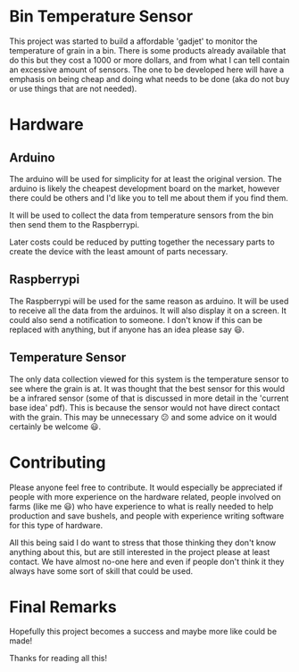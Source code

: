 # Bin Temperature Sensor
This project was started to build a affordable 'gadjet' to monitor the temperature of grain in a bin. There is some products already available that do this but they cost a 1000 or more dollars, and from what I can tell contain an excessive amount of sensors. The one to be developed here will have a emphasis on being cheap and doing what needs to be done (aka do not buy or use things that are not needed).

# Hardware
## Arduino
The arduino will be used for simplicity for at least the original version. The arduino is likely the cheapest development board on the market, however there could be others and I'd like you to tell me about them if you find them.

It will be used to collect the data from temperature sensors from the bin then send them to the Raspberrypi.

Later costs could be reduced by putting together the necessary parts to create the device with the least amount of parts necessary.

## Raspberrypi
The Raspberrypi will be used for the same reason as arduino. It will be used to receive all the data from the arduinos. It will also display it on a screen. It could also send a notification to someone. I don't know if this can be replaced with anything, but if anyone has an idea please say :smiley:.

## Temperature Sensor
The only data collection viewed for this system is the temperature sensor to see where the grain is at. It was thought that the best sensor for this would be a infrared sensor (some of that is discussed in more detail in the 'current base idea' pdf). This is because the sensor would not have direct contact with the grain. This may be unnecessary :confused: and some advice on it would certainly be welcome :smiley:.

# Contributing
Please anyone feel free to contribute. It would especially be appreciated if people with more experience on the hardware related, people involved on farms (like me :smiley:) who have experience to what is really needed to help production and save bushels, and people with experience writing software for this type of hardware.

All this being said I do want to stress that those thinking they don't know anything about this, but are still interested in the project please at least contact. We have almost no-one here and even if people don't think it they always have some sort of skill that could be used.

# Final Remarks
Hopefully this project becomes a success and maybe more like could be made!

Thanks for reading all this!
